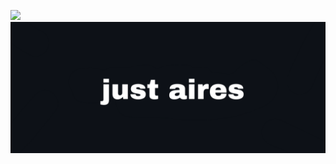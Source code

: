 <a href="https://aires.ltd" target="_blank"><img src="https://github.com/images/mona-whisper.gif"></a>
<a href="https://aires.ltd" target="_blank"><img src="https://github.com/airesreal/airesreal/blob/main/banner.png?raw=true"></a>
